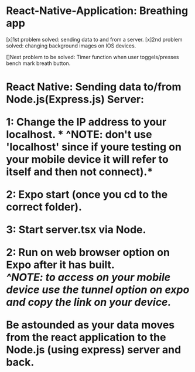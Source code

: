# React-Native-Application: Breathing app
[x]1st problem solved: sending data to and from a server.
[x]2nd problem solved: changing background images on IOS devices.

[]Next problem to be solved: Timer function when user toggels/presses bench mark breath button.


<h1> React Native: Sending data to/from Node.js(Express.js) Server:

1: Change the IP address to your localhost. 
       * ^NOTE: don't use 'localhost' since if youre testing on your mobile device it will refer to itself and then not connect).*

2: Expo start (once you cd to the correct folder).

3: Start server.tsx via Node.

2: Run on web browser option on Expo after it has built.              
        *^NOTE: to access on your mobile device use the tunnel option on expo and copy the link on your device.*

Be astounded as your data moves from the react application to the Node.js (using express) server and back.


